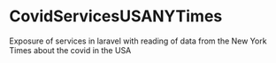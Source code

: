 # CovidServicesUSANYTimes
Exposure of services in laravel with reading of data from the New York Times about the covid in the USA
